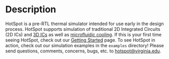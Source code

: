 # Description
HotSpot is a pre-RTL thermal simulator intended for use early in the design process. HotSpot supports simulation of traditional 2D Integrated Circuits (2D ICs) and [3D ICs](https://en.wikipedia.org/wiki/Three-dimensional_integrated_circuit) as well as  [microfluidic cooling](https://en.wikipedia.org/wiki/Microfluidics). If this is your first time seeing HotSpot, check out our [Getting Started](https://github.com/uvahotspot/HotSpot/wiki/Getting-Started) page. To see HotSpot in action, check out our simulation examples in the `examples` directory! Please send questions, comments, concerns, bugs, etc. to hotspot@virginia.edu.
